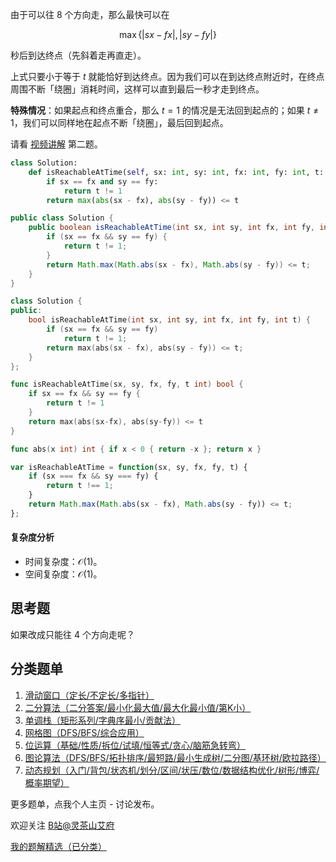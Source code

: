 由于可以往 $8$ 个方向走，那么最快可以在

$$
\max\{|sx-fx|, |sy-fy|\}
$$

秒后到达终点（先斜着走再直走）。

上式只要小于等于 $t$ 就能恰好到达终点。因为我们可以在到达终点附近时，在终点周围不断「绕圈」消耗时间，这样可以直到最后一秒才走到终点。

**特殊情况**：如果起点和终点重合，那么 $t=1$ 的情况是无法回到起点的；如果 $t\ne 1$，我们可以同样地在起点不断「绕圈」，最后回到起点。

请看 [视频讲解](https://www.bilibili.com/video/BV1U34y1N7Pe/) 第二题。

```py [sol-Python3]
class Solution:
    def isReachableAtTime(self, sx: int, sy: int, fx: int, fy: int, t: int) -> bool:
        if sx == fx and sy == fy:
            return t != 1
        return max(abs(sx - fx), abs(sy - fy)) <= t
```

```java [sol-Java]
public class Solution {
    public boolean isReachableAtTime(int sx, int sy, int fx, int fy, int t) {
        if (sx == fx && sy == fy) {
            return t != 1;
        }
        return Math.max(Math.abs(sx - fx), Math.abs(sy - fy)) <= t;
    }
}
```

```cpp [sol-C++]
class Solution {
public:
    bool isReachableAtTime(int sx, int sy, int fx, int fy, int t) {
        if (sx == fx && sy == fy)
            return t != 1;
        return max(abs(sx - fx), abs(sy - fy)) <= t;
    }
};
```

```go [sol-Go]
func isReachableAtTime(sx, sy, fx, fy, t int) bool {
	if sx == fx && sy == fy {
		return t != 1
	}
	return max(abs(sx-fx), abs(sy-fy)) <= t
}

func abs(x int) int { if x < 0 { return -x }; return x }
```

```js [sol-JavaScript]
var isReachableAtTime = function(sx, sy, fx, fy, t) {
    if (sx === fx && sy === fy) {
        return t !== 1;
    }
    return Math.max(Math.abs(sx - fx), Math.abs(sy - fy)) <= t;
};
```

#### 复杂度分析

- 时间复杂度：$\mathcal{O}(1)$。
- 空间复杂度：$\mathcal{O}(1)$。

## 思考题

如果改成只能往 $4$ 个方向走呢？

## 分类题单

1. [滑动窗口（定长/不定长/多指针）](https://leetcode.cn/circle/discuss/0viNMK/)
2. [二分算法（二分答案/最小化最大值/最大化最小值/第K小）](https://leetcode.cn/circle/discuss/SqopEo/)
3. [单调栈（矩形系列/字典序最小/贡献法）](https://leetcode.cn/circle/discuss/9oZFK9/)
4. [网格图（DFS/BFS/综合应用）](https://leetcode.cn/circle/discuss/YiXPXW/)
5. [位运算（基础/性质/拆位/试填/恒等式/贪心/脑筋急转弯）](https://leetcode.cn/circle/discuss/dHn9Vk/)
6. [图论算法（DFS/BFS/拓扑排序/最短路/最小生成树/二分图/基环树/欧拉路径）](https://leetcode.cn/circle/discuss/01LUak/)
7. [动态规划（入门/背包/状态机/划分/区间/状压/数位/数据结构优化/树形/博弈/概率期望）](https://leetcode.cn/circle/discuss/tXLS3i/)

更多题单，点我个人主页 - 讨论发布。

欢迎关注 [B站@灵茶山艾府](https://space.bilibili.com/206214)

[我的题解精选（已分类）](https://github.com/EndlessCheng/codeforces-go/blob/master/leetcode/SOLUTIONS.md)
